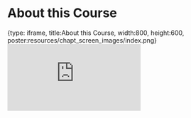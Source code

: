 # About this Course
 
{type: iframe, title:About this Course, width:800, height:600, poster:resources/chapt_screen_images/index.png}
![](https://abyzovlab.github.io/CNVpytor-course//coursera/index.html)
 

 

